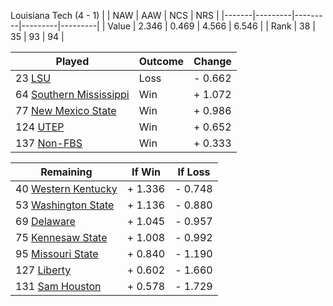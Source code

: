 Louisiana Tech (4 - 1)
|       |   NAW   |   AAW   |   NCS   |   NRS   |
|-------|---------|---------|---------|---------|
| Value |   2.346 |   0.469 |   4.566 |   6.546 |
| Rank  |      38 |      35 |      93 |      94 |

| Played                    | Outcome    |  Change  |
|---------------------------|------------|----------|
|  23 [LSU                   ](LSU.md)| Loss       | -  0.662 |
|  64 [Southern Mississippi  ](SouthernMississippi.md)| Win        | +  1.072 |
|  77 [New Mexico State      ](NewMexicoState.md)| Win        | +  0.986 |
| 124 [UTEP                  ](UTEP.md)| Win        | +  0.652 |
| 137 [Non-FBS               ](NonFBS.md)| Win        | +  0.333 |

| Remaining                 |  If Win  |  If Loss |
|---------------------------|----------|----------|
|  40 [Western Kentucky      ](WesternKentucky.md)| +  1.336 | -  0.748 |
|  53 [Washington State      ](WashingtonState.md)| +  1.136 | -  0.880 |
|  69 [Delaware              ](Delaware.md)| +  1.045 | -  0.957 |
|  75 [Kennesaw State        ](KennesawState.md)| +  1.008 | -  0.992 |
|  95 [Missouri State        ](MissouriState.md)| +  0.840 | -  1.190 |
| 127 [Liberty               ](Liberty.md)| +  0.602 | -  1.660 |
| 131 [Sam Houston           ](SamHouston.md)| +  0.578 | -  1.729 |

